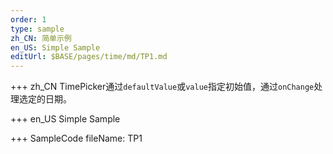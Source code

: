 ```yaml
--- 
order: 1
type: sample
zh_CN: 简单示例
en_US: Simple Sample
editUrl: $BASE/pages/time/md/TP1.md
---
```


+++ zh_CN
TimePicker通过<Code>defaultValue</Code>或<Code>value</Code>指定初始值，通过<Code>onChange</Code>处理选定的日期。



+++ en_US
Simple Sample

+++ SampleCode
fileName: TP1
